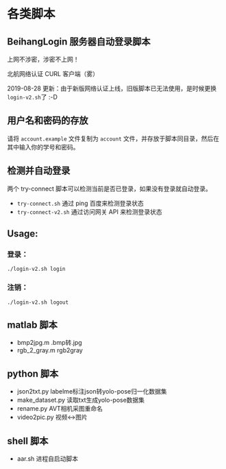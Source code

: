 # 各类脚本

## BeihangLogin 服务器自动登录脚本
上网不涉密，涉密不上网！

北航网络认证 CURL 客户端（雾）

2019-08-28 更新：由于新版网络认证上线，旧版脚本已无法使用，是时候更换`login-v2.sh`了 :-D

## 用户名和密码的存放
请将 `account.example` 文件复制为 `account` 文件，并存放于脚本同目录，然后在其中输入你的学号和密码。

## 检测并自动登录

两个 try-connect 脚本可以检测当前是否已登录，如果没有登录就自动登录。

* `try-connect.sh` 通过 ping 百度来检测登录状态
* `try-connect-v2.sh` 通过访问网关 API 来检测登录状态

## Usage:

### 登录：

 ```./login-v2.sh login ```

### 注销：

 ```./login-v2.sh logout ```


## matlab 脚本
- bmp2jpg.m    .bmp转.jpg
- rgb_2_gray.m    rgb2gray

## python 脚本
- json2txt.py labelme标注json转yolo-pose归一化数据集
- make_dataset.py 读取txt生成yolo-pose数据集
- rename.py AVT相机采图重命名
- video2pic.py 视频<->图片

## shell 脚本
- aar.sh 进程自启动脚本
